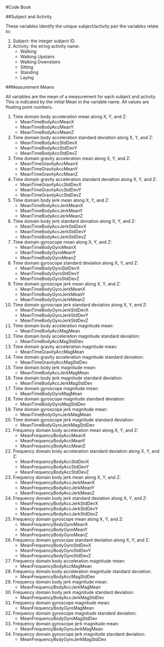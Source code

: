 #Code Book

##Subject and Activity

These variables identify the unique subject/activity pair the variables relate to:

1. Subject: the integer subject ID.
2. Activity: the string activity name:
    * Walking
    * Walking Upstairs
    * Walking Downstairs
    * Sitting
    * Standing
    * Laying

##Measurement Means

All variables are the mean of a measurement for each subject and activity. This is indicated by the initial Mean in the variable name. All values are floating point numbers.

1. Time domain body acceleration mean along X, Y, and Z:
    * MeanTimeBodyAccMeanX
    * MeanTimeBodyAccMeanY
    * MeanTimeBodyAccMeanZ
2. Time domain body acceleration standard deviation along X, Y, and Z:
    * MeanTimeBodyAccStdDevX
    * MeanTimeBodyAccStdDevY
    * MeanTimeBodyAccStdDevZ
3. Time domain gravity acceleration mean along X, Y, and Z:
    * MeanTimeGravityAccMeanX
    * MeanTimeGravityAccMeanY
    * MeanTimeGravityAccMeanZ
4. Time domain gravity acceleration standard deviation along X, Y, and Z:
    * MeanTimeGravityAccStdDevX
    * MeanTimeGravityAccStdDevY
    * MeanTimeGravityAccStdDevZ
5. Time domain body jerk mean along X, Y, and Z:
    * MeanTimeBodyAccJerkMeanX
    * MeanTimeBodyAccJerkMeanY
    * MeanTimeBodyAccJerkMeanZ
6. Time domain body jerk standard deviation along X, Y, and Z:
    * MeanTimeBodyAccJerkStdDevX
    * MeanTimeBodyAccJerkStdDevY
    * MeanTimeBodyAccJerkStdDevZ
7. Time domain gyroscope mean along X, Y, and Z:
    * MeanTimeBodyGyroMeanX
    * MeanTimeBodyGyroMeanY
    * MeanTimeBodyGyroMeanZ
8. Time domain gyroscope standard deviation along X, Y, and Z:
    * MeanTimeBodyGyroStdDevX
    * MeanTimeBodyGyroStdDevY
    * MeanTimeBodyGyroStdDevZ
9. Time domain gyroscope jerk mean along X, Y, and Z:
    * MeanTimeBodyGyroJerkMeanX
    * MeanTimeBodyGyroJerkMeanY
    * MeanTimeBodyGyroJerkMeanZ
10. Time domain gyroscope jerk standard deviation along X, Y, and Z:
    * MeanTimeBodyGyroJerkStdDevX
    * MeanTimeBodyGyroJerkStdDevY
    * MeanTimeBodyGyroJerkStdDevZ
11.	Time domain body acceleration magnitude mean:
    * MeanTimeBodyAccMagMean
12.	Time domain body acceleration magnitude standard deviation:
    * MeanTimeBodyAccMagStdDev
13.	Time domain gravity acceleration magnitude mean:
    * MeanTimeGravityAccMagMean
14.	Time domain gravity acceleration magnitude standard deviation:
    * MeanTimeGravityAccMagStdDev
15.	Time domain body jerk magnitude mean:
    * MeanTimeBodyAccJerkMagMean
16.	Time domain body jerk magnitude standard deviation:
    * MeanTimeBodyAccJerkMagStdDev
17.	Time domain gyroscope magnitude mean:
    * MeanTimeBodyGyroMagMean
18.	Time domain gyroscope magnitude standard deviation:
    * MeanTimeBodyGyroMagStdDev
19.	Time domain gyroscope jerk magnitude mean:
    * MeanTimeBodyGyroJerkMagMean
20.	Time domain gyroscope jerk magnitude standard deviation:
    * MeanTimeBodyGyroJerkMagStdDev
21.	Frequency domain body acceleration mean along X, Y, and Z:
    * MeanFrequencyBodyAccMeanX
    * MeanFrequencyBodyAccMeanY
    * MeanFrequencyBodyAccMeanZ
22.	Frequency domain body acceleration standard deviation along X, Y, and Z:
    * MeanFrequencyBodyAccStdDevX
    * MeanFrequencyBodyAccStdDevY
    * MeanFrequencyBodyAccStdDevZ
23.	Frequency domain body jerk mean along X, Y, and Z:
    * MeanFrequencyBodyAccJerkMeanX
    * MeanFrequencyBodyAccJerkMeanY
    * MeanFrequencyBodyAccJerkMeanZ
24.	Frequency domain body jerk standard deviation along X, Y, and Z:
    * MeanFrequencyBodyAccJerkStdDevX
    * MeanFrequencyBodyAccJerkStdDevY
    * MeanFrequencyBodyAccJerkStdDevZ
25.	Frequency domain gyroscope mean along X, Y, and Z:
    * MeanFrequencyBodyGyroMeanX
    * MeanFrequencyBodyGyroMeanY
    * MeanFrequencyBodyGyroMeanZ
26.	Frequency domain gyroscope standard deviation along X, Y, and Z:
    * MeanFrequencyBodyGyroStdDevX
    * MeanFrequencyBodyGyroStdDevY
    * MeanFrequencyBodyGyroStdDevZ
27.	Frequency domain body acceleration magnitude mean:
    * MeanFrequencyBodyAccMagMean
28.	Frequency domain body acceleration magnitude standard deviation:
    * MeanFrequencyBodyAccMagStdDev
29.	Frequency domain body jerk magnitude mean:
    * MeanFrequencyBodyAccJerkMagMean
30.	Frequency domain body jerk magnitude standard deviation:
    * MeanFrequencyBodyAccJerkMagStdDev
31.	Frequency domain gyroscope magnitude mean:
    * MeanFrequencyBodyGyroMagMean
32.	Frequency domain gyroscope magnitude standard deviation:
    * MeanFrequencyBodyGyroMagStdDev
33.	Frequency domain gyroscope jerk magnitude mean:
    * MeanFrequencyBodyGyroJerkMagMean
34.	Frequency domain gyroscope jerk magnitude standard deviation:
    * MeanFrequencyBodyGyroJerkMagStdDev
